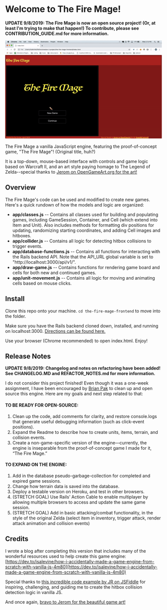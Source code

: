 # Welcome to The Fire Mage!

**UPDATE 9/8/2019: The Fire Mage is now an open source project! (Or, at least I'm trying to make that happen!) To contribute, please see CONTRIBUTION_GUIDE.md for more information.**

![gif of demo for The Fire Mage](https://raw.githubusercontent.com/isalevine/the-fire-mage-frontend/master/firemage-demo.gif)

The Fire Mage a vanilla JavaScript engine, featuring the proof-of-concept game, "The Fire Mage"! (Original title, huh?) 

It is a top-down, mouse-based interface with controls and game logic based on Warcraft II, and an art style paying homage to The Legend of Zelda--special thanks to [Jerom on OpenGameArt.org for the art!](https://opengameart.org/content/16x16-fantasy-tileset)

  
  

## Overview

  The Fire Mage's code can be used and modified to create new games. Here's a quick rundown of how the models and logic are organized:

* **app/classes.js** -- Contains all classes used for building and populating games, including GameSession, Container, and Cell (which extend into Item and Unit). Also includes methods for formatting div positions for updating, randomizing starting coordinates, and adding Cell images and hitboxes. 
* **app/collider.js** -- Contains all logic for detecting hitbox collisions to trigger events.
* **app/database-functions.js** -- Contains all functions for interacting with the Rails backend API. Note that the API_URL global variable is set to "http://localhost:3000/api/v1/".
* **app/draw-game.js** -- Contains functions for rendering game board and cells for both new and continued games.
* **app/unit-movement.js** -- Contains all logic for moving and animating cells based on mouse clicks.
  
  

## Install

  

Clone this repo onto your machine. ```cd the-fire-mage-frontend``` to move into the folder.


Make sure you have the Rails backend cloned down, installed, and running on localhost:3000. [Directions can be found here.](https://github.com/isalevine/the-fire-mage-backend)

  
Use your browser (Chrome recommended) to open index.html. Enjoy!

  
  
  

## Release Notes

**UPDATE 9/8/2019: Changelog and notes on refactoring have been added! See CHANGELOG.MD and REFACTOR_NOTES.md for more information.**

I do not consider this project finished! Even though it was a one-week assignment, I have been encouraged by  [Brian Pak](https://dev.to/bouhm)  to clean up and open source this engine. Here are my goals and next step related to that:

#### TO BE READY FOR OPEN-SOURCE:

1.  Clean up the code, add comments for clarity, and restore console.logs that generate useful debugging information (such as click-event positions).
2.  Expand the Readme to describe how to create units, items, terrain, and collision events.
3.  Create a non-game-specific version of the engine—currently, the engine is inseparable from the proof-of-concept game I made for it, “The Fire Mage.”

#### TO EXPAND ON THE ENGINE:

1.  Add in the database pseudo-garbage-collection for completed and expired game sessions.
2.  Change how terrain data is saved into the database.
3.  Deploy a testable version on Heroku, and test in other browsers.
4.  (STRETCH GOAL) Use Rails’ Action Cable to enable multiplayer by allowing multiple browsers to access and update the same game session.
5.  (STRETCH GOAL) Add in basic attacking/combat functionality, in the style of the original Zelda (select item in inventory, trigger attack, render attack animation and collision events)

## Credits

I wrote a blog after completing this version that includes many of the wonderful resources used to help create this game engine: [https://dev.to/isalevine/how-i-accidentally-made-a-game-engine-from-scratch-with-vanilla-js-4m80](https://dev.to/isalevine/how-i-accidentally-made-a-game-engine-from-scratch-with-vanilla-js-4m80)

Special thanks to [this incredible code example by JR on JSFiddle](https://jsfiddle.net/jlr7245/217jrozd/3/) for inspiring, challenging, and guiding me to create the hitbox collision detection logic in vanilla JS.

And once again, [bravo to Jerom for the beautiful game art!](https://opengameart.org/content/16x16-fantasy-tileset)